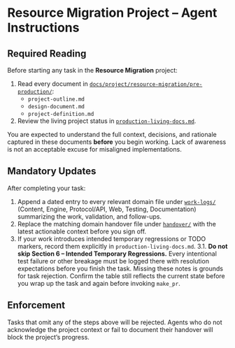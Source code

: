 # Resource Migration Project – Agent Instructions

## Required Reading

Before starting any task in the **Resource Migration** project:

1. Read every document in [`docs/project/resource-migration/pre-production/`](../pre-production/):
   - `project-outline.md`
   - `design-document.md`
   - `project-definition.md`
2. Review the living project status in [`production-living-docs.md`](./production-living-docs.md).

You are expected to understand the full context, decisions, and rationale captured in these documents **before** you begin working. Lack of awareness is not an acceptable excuse for misaligned implementations.

## Mandatory Updates

After completing your task:

1. Append a dated entry to every relevant domain file under [`work-logs/`](./work-logs/) (Content, Engine, Protocol/API, Web, Testing, Documentation) summarizing the work, validation, and follow-ups.
2. Replace the matching domain handover file under [`handover/`](./handover/) with the latest actionable context before you sign off.
3. If your work introduces intended temporary regressions or TODO markers, record them explicitly in `production-living-docs.md`.
   3.1. **Do not skip Section 6 – Intended Temporary Regressions.** Every intentional test failure or other breakage must be logged there with resolution expectations before you finish the task. Missing these notes is grounds for task rejection. Confirm the table still reflects the current state before you wrap up the task and again before invoking `make_pr`.

## Enforcement

Tasks that omit any of the steps above will be rejected. Agents who do not acknowledge the project context or fail to document their handover will block the project’s progress.
